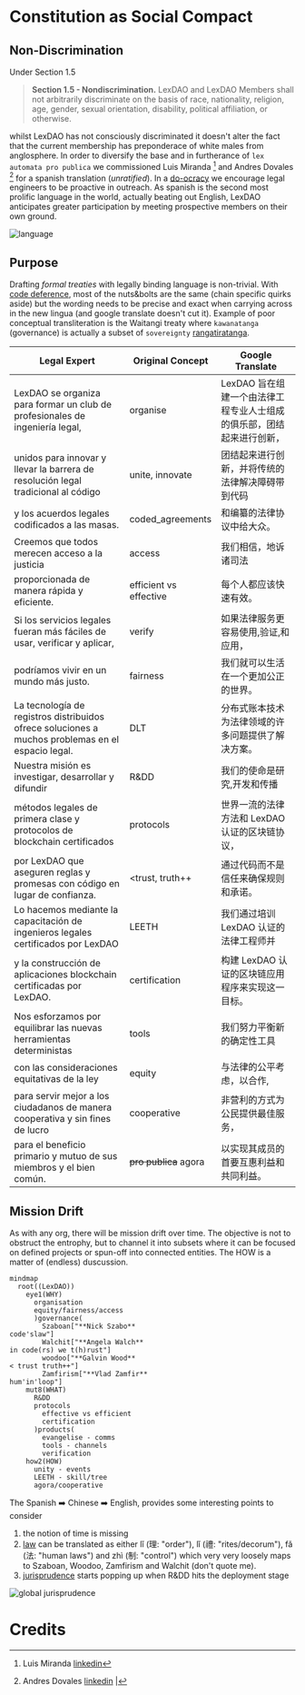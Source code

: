 # Constitution as Social Compact

## Non-Discrimination

Under Section 1.5 

> **Section 1.5 - Nondiscrimination.** LexDAO and LexDAO Members shall not arbitrarily discriminate on the basis of race, nationality, religion, age, gender, sexual orientation, disability, political affiliation, or otherwise.  

whilst LexDAO has not consciously discriminated it doesn't alter the fact that the current membership has preponderace of white males from anglosphere. In order to diversify the base and in furtherance of `lex automata pro publica` we commissioned Luis Miranda [^1] and Andres Dovales [^2] for a spanish translation (_unratified_). In a [do-ocracy](https://wiki.osgeo.org/wiki/Do-ocracy) we encourage legal engineers to be proactive in outreach. As spanish is the second most prolific language in the world, actually beating out English, LexDAO anticipates greater participation by meeting prospective members on their own ground.

![language](https://ealac.georgetown.edu/wp-content/uploads/sites/145/2019/05/worldlanguagegraphic.png)

## Purpose

Drafting _formal treaties_ with legally binding language is non-trivial. With [code deference](https://github.com/lex-node/SCoDA-Simple-Code-Deference-Agreement-/blob/master/DAO%20Charter%20with%20Qualified%20Code%20Deference.md), most of the nuts&bolts are the same (chain specific quirks aside) but the wording needs to be precise and exact when carrying across in the new lingua (and google translate doesn't cut it). Example of poor conceptual transliteration is the Waitangi treaty where `kawanatanga` (governance) is actually a subset of `sovereignty` [rangatiratanga](https://www.waitangitribunal.govt.nz/publications-and-resources/school-resources/treaty-past-and-present/section-3/).

| Legal Expert | Original Concept | Google Translate |
|-----|-----|-----|
|LexDAO se organiza para formar un club de profesionales de ingeniería legal, | organise | LexDAO 旨在组建一个由法律工程专业人士组成的俱乐部，团结起来进行创新，|
| unidos para innovar y llevar la barrera de resolución legal tradicional al código | unite, innovate | 团结起来进行创新，并将传统的法律解决障碍带到代码 |
| y los acuerdos legales codificados a las masas. | coded_agreements | 和编纂的法律协议中给大众。|
| Creemos que todos merecen acceso a la justicia | access |  我们相信，地诉诸司法 |
| proporcionada de manera rápida y eficiente. | efficient vs effective | 每个人都应该快速有效。|
| Si los servicios legales fueran más fáciles de usar, verificar y aplicar, | verify | 如果法律服务更容易使用,验证,和应用，|
| podríamos vivir en un mundo más justo. | fairness | 我们就可以生活在一个更加公正的世界。 |
| La tecnología de registros distribuidos ofrece soluciones a muchos problemas en el espacio legal. | DLT |  分布式账本技术为法律领域的许多问题提供了解决方案。|
| Nuestra misión es investigar, desarrollar y difundir | R&DD | 我们的使命是研究,开发和传播 |
| métodos legales de primera clase y protocolos de blockchain certificados | protocols | 世界一流的法律方法和 LexDAO 认证的区块链协议，
| por LexDAO que aseguren reglas y promesas con código en lugar de confianza. | <trust, truth++ | 通过代码而不是信任来确保规则和承诺。|
| Lo hacemos mediante la capacitación de ingenieros legales certificados por LexDAO | LEETH | 我们通过培训 LexDAO 认证的法律工程师并 |
| y la construcción de aplicaciones blockchain certificadas por LexDAO. | certification | 构建 LexDAO 认证的区块链应用程序来实现这一目标。|
| Nos esforzamos por equilibrar las nuevas herramientas deterministas | tools | 我们努力平衡新的确定性工具 |
| con las consideraciones equitativas de la ley | equity | 与法律的公平考虑，以合作, | 
| para servir mejor a los ciudadanos de manera cooperativa y sin fines de lucro | cooperative | 非营利的方式为公民提供最佳服务，| 
| para el beneficio primario y mutuo de sus miembros y el bien común. | ~~pro publica~~ agora | 以实现其成员的首要互惠利益和共同利益。 |

## Mission Drift
As with any org, there will be mission drift over time. The objective is not to obstruct the entrophy, but to channel it into subsets where it can be focused on defined projects or spun-off into connected entities. The HOW is a matter of (endless) duscussion.

```mermaid
mindmap
  root((LexDAO))
    eye1(WHY)
      organisation
      equity/fairness/access
      )governance(
        Szaboan["**Nick Szabo**
code'slaw"]
        Walchit["**Angela Walch**
in code(rs) we t(h)rust"]
        woodoo["**Galvin Wood**
< trust truth++"]
        Zamfirism["**Vlad Zamfir**
hum'in'loop"]
    mut8(WHAT)
      R&DD
      protocols
        effective vs efficient
        certification
      )products(
        evangelise - comms
        tools - channels
        verification
    how2(HOW)
      unity - events
      LEETH - skill/tree
      agora/cooperative
```  

The Spanish ➡️ Chinese ➡️ English, provides some interesting points to consider
1. the notion of time is missing
2. [law](https://en.wikipedia.org/wiki/Chinese_law#:~:text=The%20word%20for%20law%20in,%2C%20measurement%2C%20and%20model%22.) can be translated as either lǐ (理: "order"), lǐ (禮: "rites/decorum"), fǎ (法: "human laws") and zhì (制: "control") which very very loosely maps to Szaboan, Woodoo, Zamfirism and Walchit (don't quote me).
3. [jurisprudence](https://papers.ssrn.com/sol3/papers.cfm?abstract_id=1490104) starts popping up when R&DD hits the deployment stage

![global jurisprudence](https://upload.wikimedia.org/wikipedia/commons/thumb/9/92/Map_of_the_Legal_systems_of_the_world_%28en%29.png/1600px-Map_of_the_Legal_systems_of_the_world_%28en%29.png)  

# Credits

<!-- insert your projects within LexDAO here -->
[^1]: Luis Miranda [linkedin]()

<!-- insert your projects within LexDAO here -->
[^2]: Andres Dovales [linkedin]()
| 
